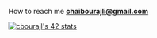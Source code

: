 How to reach me **chaibourajli@gmail.com**

<a href="https://profile.intra.42.fr/users/cbourajl"><img src="https://badge.mediaplus.ma/darkblue/cbourajl" alt="cbourajl's 42 stats" /></a>
